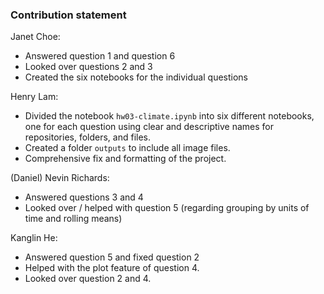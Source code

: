 ### Contribution statement

Janet Choe:

* Answered question 1 and question 6
* Looked over questions 2 and 3
* Created the six notebooks for the individual questions

Henry Lam: 

* Divided the notebook `hw03-climate.ipynb` into six different notebooks, one for each question using clear and descriptive names for repositories, folders, and files.
* Created a folder `outputs` to include all image files.
* Comprehensive fix and formatting of the project.

(Daniel) Nevin Richards:

* Answered questions 3 and 4
* Looked over / helped with question 5 (regarding grouping by units of time and rolling means)

Kanglin He:
* Answered question 5 and fixed question 2 
* Helped with the plot feature of question 4.
* Looked over question 2 and 4.
